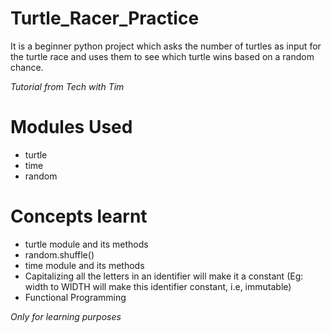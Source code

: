 # Turtle_Racer_Practice
It is a beginner python project which asks the number of turtles as input for the turtle race and uses them to see which turtle wins based on a random chance.

*Tutorial from Tech with Tim*

# Modules Used

* turtle
* time
* random

# Concepts learnt

* turtle module and its methods
* random.shuffle()
* time module and its methods
* Capitalizing all the letters in an identifier will make it a constant (Eg: width to WIDTH will make this identifier constant, i.e, immutable)
* Functional Programming

*Only for learning purposes*
